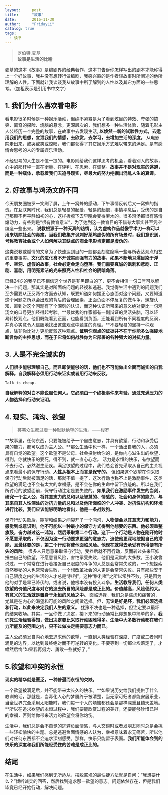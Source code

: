 ```yaml
---
layout:     post
title:      "故事"
date:       2016-11-30
author:     "FridayLi"
catalog: true
tags:
  - 读书
---
```


>罗伯特.麦基    
**故事是生活的比喻**    

麦基的这本《故事》是编剧界的经典著作，这本书告诉你怎样写出的剧本才能称得上一个好故事，我并没有想转行做编剧，我感兴趣的是作者谈故事时所阐述的他所理解的人性。下面就让我谈谈我从故事中所了解到的人性以及其它方面的一些思考。（加粗表示是引用书中文字）

## 1.  我们为什么喜欢看电影

看电影很多时候是一种娱乐活动，但绝不紧紧是为了看到炫目的特效、夸张的搞笑、离奇的探险、烧脑的悬念，更深层次的，我们想多一种生活体验，随着电影主人公经历一个完整的故事，在故事中去发现生活,  **以焕然一新的试验性方式，去运用我们的思想，宣泄我们的情感，去欣赏，去学习，去增加生活的深度。**  从电影院走出来，或哭或笑或惊叹，我们都获得了其它娱乐方式难以带来的满足。是有感情会思考的人的专属娱乐活动。　　

不经思考的人生是不值一提的。电影则给我们这样思考的机会，看着别人的故事，心中的那杆秤一直在衡量、在评判、在思索、在调整。**故事并不是对现实的逃避，而是一种载体，承载着我们去追寻现实，尽最大的努力挖掘出混乱人生的真谛。**

## 2. 好故事与鸡汤文的不同
今天朋友圈被罗一笑刷了屏，上午一窝蜂的感动，下午事情反转后又一窝蜂的指责。在互联网时代，我们总是轻易的起爱，轻易的起恨，事情平息后，受伤的是自己那颗不再平静如初的心，这样折腾下去早晚会变得麻木的。很多鸡汤都很有感情煽动力，有些则是“很有教育意义”，为了达到这一教育目的不惜夸大事实甚至凭空编造一些出来。  **说教根源于一种天真的热情，认为虚构作品就像手术刀一样可以用来切除社会的毒瘤。当我们收集齐讽刺好莱坞虚伪的所有场景时，我们意识到，号称教育社会或个人如何解决其缺点的商业电影肯定都是虚伪的。**
  
这类说教或煽情的文章为了快速达到目的一般都会刻意隐瞒一些与所表达观点相左的重要事实。**文化的进化离不开诚实而强有力的故事，如果不断地耳濡目染于浮华、空洞、虚假的故事，社会必定会走向堕落。我们需要真诚的讽刺和悲剧、正剧、喜剧，用明亮素洁的光来照亮人性和社会的阴暗角落。**  

已经24岁的我早已不相信这个世界是非黑即白的了，更不会相信一句口号可以解决一个问题，那其实是对所面临问题的轻视和逃避。我觉得生活中遇到的问题我们至少需要从正反两个方面去认知，既要知道如何摆正心态面对这个问题，又要知道这个问题之所以会出现的背后的合理因素，正面负面不停反复的做斗争，螺旋认知，直到对这个问题有了个深刻的认识，而这种认识所带来的意义绝对要比一句鸡汤文的口号更加经得起考验。**最优秀的作家都有一副辩证的灵活头脑，可以轻易转换观点。他们既能看到正面，也能看到负面，还能看到所有不同程度的反讽， 并真心实意令人信服地找出这些观点中蕴含的真理。**不要轻易的坚持一种观点，除非你比对方更能反驳这种观点。**证明你观点的证据并不在于你能多么强硬地断言你的主控思想，而在于它将如何战胜你为它部署的各种强大的对抗力量。**

## 3. 人是不完全诚实的　　

**人们很少能够理解自己，而且即使能够的话，他们也不可能做出全面而诚实的自我解释。自我解释必须用行动来证实或者用行动来反驳。**  

`Talk is cheap. `  

**自我解释的对白不能说服任何人。它必须由一个终极事件来考验，通过充满压力的人物选择和行动来证明。**
## 4. 现实、鸿沟、欲望

>芸芸众生都过着一种默默绝望的生活。——梭罗

**故事里，任何东西，只要能被给予一个自由意志，并具有欲望、行动和承受后果的能力，都可以成为主人公。**那么生活中也一样，一个活出自我的人，必须具有自觉的欲望。这个欲望不是父母、社会投射给你的，是你内心滋生出的欲望，得到，你就快乐的要死，得不到，就一直心心念。 活力是永恒的快乐，有欲望而不去行动，必然滋生恶疾。满足欲望的过程中，我们总会首先采取从自己的主关视点来看最小的保守行动。**人性从根本上而言是保守的。** 但如果这个欲望在你采取保守行动后就被满足的话，那就不值一提了，这次行动也称不上是激励事件，这类欲望的满足也不会有太大的幸福感，是不会在你的生命中留下痕迹的。所以在我们所讨论的欲望面前，保守行动注定是要失败的。**如果我们在激励事件发生的当刻，研究一个主人公，将其意志力的总和以及智慧的、情感的、社会和身体的能力，与其来自其人性深处的对抗力量的总和以及他所面临的个人冲突、对抗性机构和环境进行比较，我们应该能够明确地看出，他是一条战败狗。**

 保守行动失败后，期望和结果之间裂开了一个鸿沟，**人物便会以其意志力和能力，感觉到或意识到，他不可能以一种最小的保守方式得到他想要的东西。他必须重整旗鼓，奋力越过这一鸿沟，然后采取第二个行动。这下一个行动是人物在刚开始时不愿意采取的，不仅因为这一行动要求更强的意志力，迫使他更深地挖掘自己的潜能，且最终要的是，第二个行动将使他面临风险。他现在就得去承受有所得便有所失的风险。** 很多人只愿意采取保守行动，受挫后就不再行动，反而转过头来压抑扭曲自己的欲望，不愿意冒风险，害怕承受失败，他们是沉默的大多数。王小波曾说过，一个常常在进行着接近自己限度的斗争的人总是会常常失败的，一个想探索自然奥秘的人也常常会失败，一个想改革社会的人更是会常常失败。只有那些安于自己限度之内的生活的人才总是“胜利”，这种“胜利者”之所以常胜不败，只是因为他的对手是早已降伏的，或者说，他根本没有投入斗争。**生活教导我们，任何人类欲望的价值尺度与对它的追去所冒的风险都是成正比的。价值越高，风险便约大。有意义的生活就是置身于永恒的风险之中。** 面临选择，我们总是焦虑和痛苦的，尤其是在内心的渴望和可能的风险之间做选择。但，**无论是好是坏，我们必须选择和行动，以此来决定我们人生的意义。** 犹豫不决也是一种选择，但注定要以最坏的结果收场。其实，一旦你做了决定，接下来的行动通常比你想象中简单的多。**我们凭生活经验得知，做出决定要比采取行动困难得多。生活中大多数行动都在我们力所能及的范围之内，只不过做决定需要意志力而已。**

主人公必须发自内心地去追求他的欲望，一直到人类经验在深度、广度或二者同时满足的边界，以达到最终绝对而不可逆转的变化。不要等到一切都尘埃落定了，才幡然后悔“如果我再努力、勇敢一些就好了。”

## 5.欲望和冲突的永恒
**现实的精华就是匮乏，一种普遍而永恒的欠缺。**  

一个欲望被满足后，并不能带来太长久的快乐。**如果说历史给我们提供了什么教训的话，那就是，当毒化人心的梦魇终于被清楚，当无家可归者都能安居乐业，当全世界完全采用太阳能时，我们每一个人的烦恼都还会是那样深重且铺天盖地。**所以在追求欲望的永恒过程中，我们要能欣赏过程的美好，还要能够珍惜已得的幸福，否则给你带来活力的欲望会将你灼伤。  

生活中，我们总是会不自觉的逃避负面情感，与人交谈时或者发朋友圈时总是会挑一些轻松愉快的主题。总是逃避负面情感的人认为，幸福意味着永无痛苦，所以他们对任何东西都不会追求深刻感受。那样，快乐只能留于表面。**我们所能体会到的快乐的深度和我们所能经受住的苦难是成正比的。**

## 结尾  
在生活中，如果我们感到无所适从，摆脱窘境的最快捷方法就是自问：“我想要什么？”倾听诚实的回答，然后找到追求那一欲望的意志。问题依然存在，但是我们毕竟已经开始行动，解决问题。